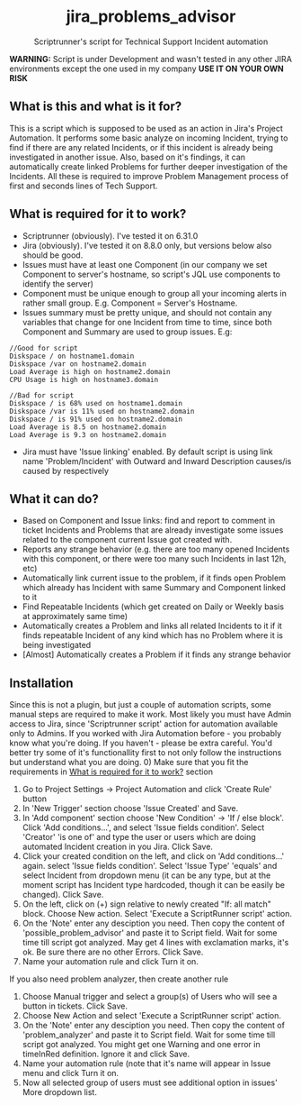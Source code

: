 <h1 align="center">jira_problems_advisor</h1>

<div align="center">Scriptrunner's script for Technical Support Incident automation</div>

**WARNING:** Script is under Development and wasn't tested in any other JIRA environments except the one used in my company
**USE IT ON YOUR OWN RISK**

## What is this and what is it for?️

This is a script which is supposed to be used as an action in Jira's Project Automation.
It performs some basic analyze on incoming Incident, trying to find if there are any related Incidents, or if this incident is already being investigated in another issue.
Also, based on it's findings, it can automatically create linked Problems for further deeper investigation of the Incidents.
All these is required to improve Problem Management process of first and seconds lines of Tech Support.

## What is required for it to work?

- Scriptrunner (obviously). I've tested it on 6.31.0
- Jira (obviously). I've tested it on 8.8.0 only, but versions below also should be good.
- Issues must have at least one Component (in our company we set Component to server's hostname, so script's JQL use components to identify the server)
- Component must be unique enough to group all your incoming alerts in rather small group. E.g. Component = Server's Hostname.
- Issues summary must be pretty unique, and should not contain any variables that change for one Incident from time to time, since both Component and Summary are used to group issues. E.g:

```
//Good for script
Diskspace / on hostname1.domain
Diskspace /var on hostname2.domain
Load Average is high on hostname2.domain
CPU Usage is high on hostname3.domain
```

```
//Bad for script
Diskspace / is 68% used on hostname1.domain
Diskspace /var is 11% used on hostname2.domain
Diskspace / is 91% used on hostname2.domain
Load Average is 8.5 on hostname2.domain
Load Average is 9.3 on hostname2.domain
```
- Jira must have 'Issue linking' enabled. By default script is using link name 'Problem/Incident' with Outward and Inward Description causes/is caused by respectively

## What it can do?

- Based on Component and Issue links: find and report to comment in ticket Incidents and Problems that are already investigate some issues related to the component current Issue got created with.
- Reports any strange behavior (e.g. there are too many opened Incidents with this component, or there were too many such Incidents in last 12h, etc)
- Automatically link current issue to the problem, if it finds open Problem which already has Incident with same Summary and Component linked to it
- Find Repeatable Incidents (which get created on Daily or Weekly basis at approximately same time)
- Automatically creates a Problem and links all related Incidents to it if it finds repeatable Incident of any kind which has no Problem where it is being investigated
- [Almost] Automatically creates a Problem if it finds any strange behavior

## Installation
Since this is not a plugin, but just a couple of automation scripts, some manual steps are required to make it work. Most likely you must have Admin access to Jira, since 'Scriptrunner script' action for automation available only to Admins.
If you worked with Jira Automation before - you probably know what you're doing. If you haven't - please be extra careful. You'd better try some of it's functionallity first to not only follow the instructions but understand what you are doing.
0) Make sure that you fit the requirements in [What is required for it to work?](##-What-is-required-for-it-to-work?) section
1) Go to Project Settings -> Project Automation and click 'Create Rule' button
2) In 'New Trigger' section choose 'Issue Created' and Save.
3) In 'Add component' section choose 'New Condition' -> 'If / else block'. Click 'Add conditions...', and select 'Issue fields condition'. Select 'Creator' 'is one of' and type the user or users which are doing automated Incident creation in you Jira. Click Save.
4) Click your created condition on the left, and click on 'Add conditions...' again. select 'Issue fields condition'. Select 'Issue Type' 'equals' and select Incident from dropdown menu (it can be any type, but at the moment script has Incident type hardcoded, though it can be easily be changed). Click Save.
5) On the left, click on (+) sign relative to newly created "If: all match" block. Choose New action. Select 'Execute a ScriptRunner script' action.
6) On the 'Note' enter any desciption you need. Then copy the content of 'possible_problem_advisor' and paste it to Script field. Wait for some time till script got analyzed. May get 4 lines with exclamation marks, it's ok. Be sure there are no other Errors. Click Save.
7) Name your automation rule and click Turn it on.

If you also need problem analyzer, then create another rule
1) Choose Manual trigger and select a group(s) of Users who will see a button in tickets. Click Save.
2) Choose New Action and select 'Execute a ScriptRunner script' action.
3) On the 'Note' enter any desciption you need. Then copy the content of 'problem_analyzer' and paste it to Script field. Wait for some time till script got analyzed. You might get one Warning and one error in timeInRed definition. Ignore it and click Save.
4) Name your automation rule (note that it's name will appear in Issue menu and click Turn it on.
5) Now all selected group of users must see additional option in issues' More dropdown list.
